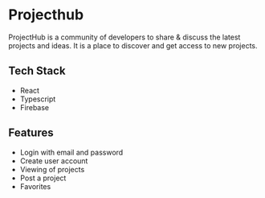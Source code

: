 # Projecthub

ProjectHub is a community of developers to share & discuss the latest projects and ideas. It is a place to discover and get access to new projects.

## Tech Stack

- React
- Typescript
- Firebase

## Features

- Login with email and password
- Create user account
- Viewing of projects
- Post a project
- Favorites
